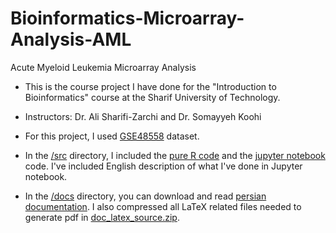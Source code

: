 # Bioinformatics-Microarray-Analysis-AML
Acute Myeloid Leukemia Microarray Analysis



* This is the course project I have done for the "Introduction to Bioinformatics" course at the Sharif University of Technology.

* Instructors: Dr. Ali Sharifi-Zarchi and Dr. Somayyeh Koohi

* For this project, I used [GSE48558](https://www.ncbi.nlm.nih.gov/geo/query/acc.cgi?acc=GSE48558) dataset.

* In the [/src](https://github.com/titansarus/Bioinformatics-Microarray-Analysis-AML/tree/main/src) directory, I included the [pure R code](https://github.com/titansarus/Bioinformatics-Microarray-Analysis-AML/blob/main/src/main.R) and the [jupyter notebook](https://github.com/titansarus/Bioinformatics-Microarray-Analysis-AML/blob/main/src/Project.ipynb) code. I've included English description of what I've done in Jupyter notebook.

* In the [/docs](https://github.com/titansarus/Bioinformatics-Microarray-Analysis-AML/tree/main/docs) directory, you can download and read [persian documentation](https://github.com/titansarus/Bioinformatics-Microarray-Analysis-AML/blob/main/docs/Project.pdf). I also compressed all LaTeX related files needed to generate pdf in [doc_latex_source.zip](https://github.com/titansarus/Bioinformatics-Microarray-Analysis-AML/blob/main/docs/doc_latex_source.zip).
